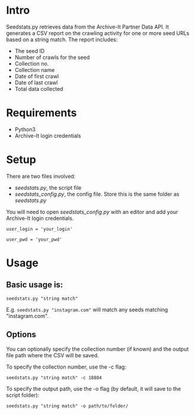 # Intro

Seedstats.py retrieves data from the Archive-It Partner Data API. It generates a CSV report on the crawling activity for one or more seed URLs based on a string match. The report includes:

- The seed ID
- Number of crawls for the seed
- Collection no.
- Collection name
- Date of first crawl
- Date of last crawl
- Total data collected


# Requirements

- Python3
- Archive-It login credentials


# Setup

There are two files involved:

- *seedstats.py*, the script file
- *seedstats_config.py*, the config file. Store this is the same folder as *seedstats.py*

You will need to open *seedstats_config.py* with an editor and add your Archive-It login credentials.

`user_login = 'your_login'`

`user_pwd = 'your_pwd'`

# Usage

## Basic usage is:

`seedstats.py "string match"`

E.g. `seedstats.py "instagram.com"` will match any seeds matching "instagram.com".

## Options

You can optionally specify the collection number (if known) and the output file path where the CSV will be saved.

To specify the collection number, use the -c flag:

`seedstats.py "string match" -c 18804`

To specify the output path, use the -o flag (by default, it will save to the script folder): 

`seedstats.py "string match" -o path/to/folder/`






  
  

